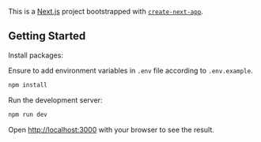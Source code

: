 This is a [Next.js](https://nextjs.org/) project bootstrapped with [`create-next-app`](https://github.com/vercel/next.js/tree/canary/packages/create-next-app).

## Getting Started

Install packages:

Ensure to add environment variables in `.env` file according to `.env.example`.

```bash
npm install
```

Run the development server:

```bash
npm run dev
```

Open [http://localhost:3000](http://localhost:3000) with your browser to see the result.
